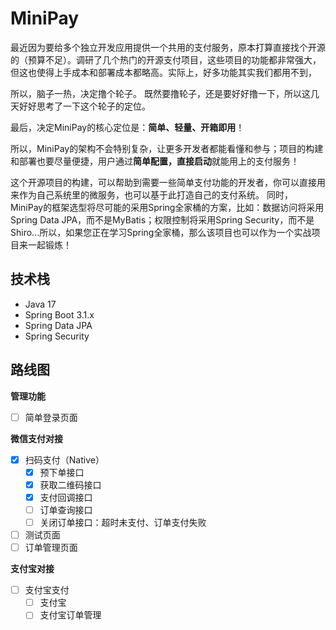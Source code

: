 # MiniPay

最近因为要给多个独立开发应用提供一个共用的支付服务，原本打算直接找个开源的（预算不足）。调研了几个热门的开源支付项目，这些项目的功能都非常强大，但这也使得上手成本和部署成本都略高。实际上，好多功能其实我们都用不到，

所以，脑子一热，决定撸个轮子。 既然要撸轮子，还是要好好撸一下，所以这几天好好思考了一下这个轮子的定位。

最后，决定MiniPay的核心定位是：**简单、轻量、开箱即用**！

所以，MiniPay的架构不会特别复杂，让更多开发者都能看懂和参与；项目的构建和部署也要尽量便捷，用户通过**简单配置，直接启动**就能用上的支付服务！

这个开源项目的构建，可以帮助到需要一些简单支付功能的开发者，你可以直接用来作为自己系统里的微服务，也可以基于此打造自己的支付系统。 同时，MiniPay的框架选型将尽可能的采用Spring全家桶的方案，比如：数据访问将采用Spring Data JPA，而不是MyBatis；权限控制将采用Spring Security，而不是Shiro...所以，如果您正在学习Spring全家桶，那么该项目也可以作为一个实战项目来一起锻炼！

## 技术栈

- Java 17
- Spring Boot 3.1.x
- Spring Data JPA
- Spring Security

## 路线图

**管理功能**

- [ ] 简单登录页面

**微信支付对接**

- [x] 扫码支付（Native）
  - [x] 预下单接口
  - [x] 获取二维码接口
  - [x] 支付回调接口
  - [ ] 订单查询接口
  - [ ] 关闭订单接口：超时未支付、订单支付失败
- [ ] 测试页面
- [ ] 订单管理页面

**支付宝对接**

- [ ] 支付宝支付
  - [ ] 支付宝
  - [ ] 支付宝订单管理

## 
